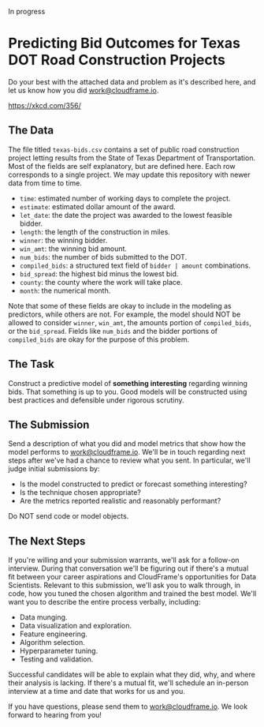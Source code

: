 In progress

# Predicting Bid Outcomes for Texas DOT Road Construction Projects
Do your best with the attached data and problem as it's described here, and let us know how you did <work@cloudframe.io>.

<https://xkcd.com/356/>

## The Data
The file titled `texas-bids.csv` contains a set of public road construction project letting results from the State of Texas Department of Transportation.  Most of the fields are self explanatory, but are defined here.  Each row corresponds to a single project.  We may update this repository with newer data from time to time.
* `time`: estimated number of working days to complete the project.
* `estimate`: estimated dollar amount of the award.
* `let_date`: the date the project was awarded to the lowest feasible bidder.
* `length`: the length of the construction in miles.
* `winner`: the winning bidder.
* `win_amt`: the winning bid amount.
* `num_bids`: the number of bids submitted to the DOT.
* `compiled_bids`: a structured text field of `bidder | amount` combinations.
* `bid_spread`: the highest bid minus the lowest bid.
* `county`: the county where the work will take place.
* `month`: the numerical month.

Note that some of these fields are okay to include in the modeling as predictors, while others are not.  For example, the model should NOT be allowed to consider `winner`, `win_amt`, the amounts portion of `compiled_bids`, or the `bid_spread`.  Fields like `num_bids` and the bidder portions of `compiled_bids` are okay for the purpose of this problem.  

## The Task
Construct a predictive model of __something interesting__ regarding winning bids.  That something is up to you.  Good models will be constructed using best practices and defensible under rigorous scrutiny.  

## The Submission
Send a description of what you did and model metrics that show how the model performs to <work@cloudframe.io>.  We'll be in touch regarding next steps after we've had a chance to review what you sent.  In particular, we'll judge initial submissions by:
* Is the model constructed to predict or forecast something interesting?
* Is the technique chosen appropriate?
* Are the metrics reported realistic and reasonably performant?

Do NOT send code or model objects.

## The Next Steps
If you're willing and your submission warrants, we'll ask for a follow-on interview.  During that conversation we'll be figuring out if there's a mutual fit between your career aspirations and CloudFrame's opportunities for Data Scientists.  Relevant to this submission, we'll ask you to walk through, in code, how you tuned the chosen algorithm and trained the best model.  We'll want you to describe the entire process verbally, including:
* Data munging.
* Data visualization and exploration.
* Feature engineering.
* Algorithm selection.
* Hyperparameter tuning.
* Testing and validation.

Successful candidates will be able to explain what they did, why, and where their analysis is lacking.  If there's a mutual fit, we'll schedule an in-person interview at a time and date that works for us and you.  

If you have questions, please send them to <work@cloudframe.io>.  We look forward to hearing from you!
